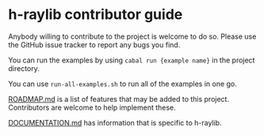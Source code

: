 # h-raylib contributor guide

Anybody willing to contribute to the project is welcome to do so. Please use the GitHub issue tracker to report any bugs you find.

You can run the examples by using `cabal run {example name}` in the project directory.

You can use `run-all-examples.sh` to run all of the examples in one go.

[ROADMAP.md](https://github.com/Anut-py/h-raylib/blob/master/ROADMAP.md) is a list of features that may be added to this project. Contributors are welcome to help implement these.

[DOCUMENTATION.md](https://github.com/Anut-py/h-raylib/blob/master/DOCUMENTATION.md) has information that is specific to h-raylib.
